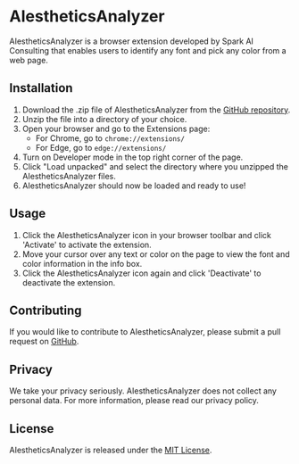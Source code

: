 # AIestheticsAnalyzer

<p>AIestheticsAnalyzer is a browser extension developed by Spark AI Consulting that enables users to identify any font and pick any color from a web page.</p>

<h2>Installation</h2>

<ol>
<li>Download the .zip file of AIestheticsAnalyzer from the <a href="https://github.com/sparkaiconsulting/AIestheticsAnalyzer">GitHub repository</a>.</li>
<li>Unzip the file into a directory of your choice.</li>
<li>Open your browser and go to the Extensions page:
    <ul>
    <li>For Chrome, go to <code>chrome://extensions/</code></li>
    <li>For Edge, go to <code>edge://extensions/</code></li>
    </ul>
</li>
<li>Turn on Developer mode in the top right corner of the page.</li>
<li>Click "Load unpacked" and select the directory where you unzipped the AIestheticsAnalyzer files.</li>
<li>AIestheticsAnalyzer should now be loaded and ready to use!</li>
</ol>

<h2>Usage</h2>

<ol>
<li>Click the AIestheticsAnalyzer icon in your browser toolbar and click 'Activate' to activate the extension.</li>
<li>Move your cursor over any text or color on the page to view the font and color information in the info box.</li>
<li>Click the AIestheticsAnalyzer icon again and click 'Deactivate' to deactivate the extension.</li>
</ol>

<h2>Contributing</h2>

<p>If you would like to contribute to AIestheticsAnalyzer, please submit a pull request on <a href="https://github.com/sparkaiconsulting/AIestheticsAnalyzer">GitHub</a>.</p>

<h2>Privacy</h2>

<p>We take your privacy seriously. AIestheticsAnalyzer does not collect any personal data. For more information, please read our privacy policy.</p>

<h2>License</h2>

<p>AIestheticsAnalyzer is released under the <a href="https://opensource.org/licenses/MIT">MIT License</a>.</p>
